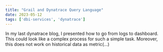 ```yaml
---
title: "Grail and Dynatrace Query Language"
date: 2023-05-12
tags: ['dbi-services', 'dynatrace']
---
```

In my last dynatrace blog, I presented how to go from logs to dashboard. This could look like a complex process for such a simple task. Moreover, this does not work on historical data as metric(…)